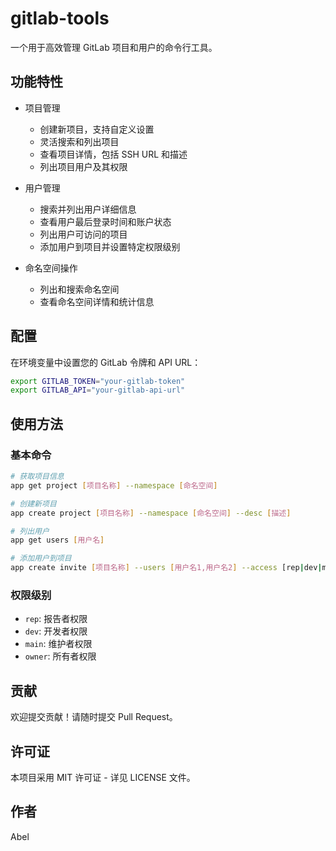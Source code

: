 # gitlab-tools

一个用于高效管理 GitLab 项目和用户的命令行工具。

## 功能特性

- 项目管理
  - 创建新项目，支持自定义设置
  - 灵活搜索和列出项目
  - 查看项目详情，包括 SSH URL 和描述
  - 列出项目用户及其权限

- 用户管理
  - 搜索并列出用户详细信息
  - 查看用户最后登录时间和账户状态
  - 列出用户可访问的项目
  - 添加用户到项目并设置特定权限级别

- 命名空间操作
  - 列出和搜索命名空间
  - 查看命名空间详情和统计信息

## 配置

在环境变量中设置您的 GitLab 令牌和 API URL：

```bash
export GITLAB_TOKEN="your-gitlab-token"
export GITLAB_API="your-gitlab-api-url"
```

## 使用方法

### 基本命令

```bash
# 获取项目信息
app get project [项目名称] --namespace [命名空间]

# 创建新项目
app create project [项目名称] --namespace [命名空间] --desc [描述]

# 列出用户
app get users [用户名]

# 添加用户到项目
app create invite [项目名称] --users [用户名1,用户名2] --access [rep|dev|main|owner]
```

### 权限级别

- `rep`: 报告者权限
- `dev`: 开发者权限
- `main`: 维护者权限
- `owner`: 所有者权限

## 贡献

欢迎提交贡献！请随时提交 Pull Request。

## 许可证

本项目采用 MIT 许可证 - 详见 LICENSE 文件。

## 作者

Abel
